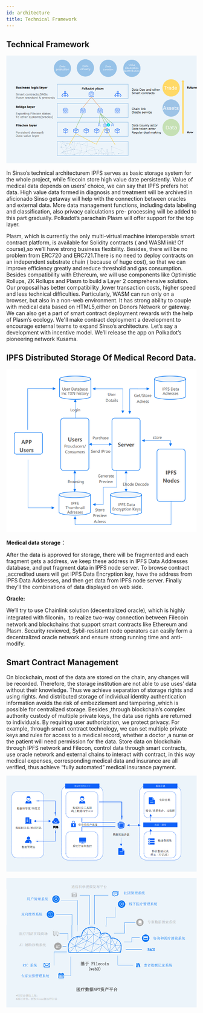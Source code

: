 ```yaml
---
id: architecture
title: Technical Framework
---
```


## Technical Framework

![技术架构图](./img/1629706872.jpg)

In Sinso’s technical architecturem IPFS serves as basic storage system for
the whole project, while filecoin store high value date persistently. Value
of medical data depends on users’ choice, we can say that IPFS prefers
hot data. High value data formed in diagnosis and treatment will be
archived in aficionado Sinso getaway will help with the connection
between oracles and external data. More data management functions,
including data labeling and classification, also privacy calculations pre- processing will be added to this part gradually. Polkadot’s parachain
Plasm will offer support for the top layer.

Plasm, which is currently the only multi-virtual machine interoperable
smart contract platform, is available for Solidity contracts ( and WASM ink!
Of course),so we’ll have strong business flexibility. Besides, there will be
no problem from ERC720 and ERC721.There is no need to deploy
contracts on an independent substrate chain ( because of huge cost), so
that we can improve efficiency greatly and reduce threshold and gas
consumption. Besides compatibility with Ethereum, we will use
components like Optimistic Rollups, ZK Rollups and Plasm to build a Layer
2 comprehensive solution. Our proposal has better compatibility ,lower
transaction costs, higher speed and less technical difficulties. Particularly, WASM can run only on a browser, but also in a non-web environment. It
has strong ability to couple with medical data based on HTML5,either on
Donors Network or gateway. We can also get a part of smart contract
deployment rewards with the help of Plasm’s ecology. We'll make contract
deployment a development to encourage external teams to expand
Sinso’s architecture. Let’s say a development with incentive model. We’ll
release the app on Polkadot’s pioneering network Kusama.

## IPFS Distributed Storage Of Medical Record Data.

![病历数据IPFS分布式存储](./img/1629706984.jpg)

**Medical data storage：**

After the data is approved for storage, there will be fragmented and each
fragment gets a address, we keep these address in IPFS Data Addresses
database, and put fragment data in IPFS node server. To browse
contract ,accredited users will get IPFS Data Encryption key, have the
address from IPFS Data Addresses, and then get data from IPFS node
server. Finally they’ll the combinations of data displayed on web side.

**Oracle:**

We’ll try to use Chainlink solution (decentralized oracle), which is highly
integrated with filconin，to realize two-way connection between Filecoin
network and blockchains that support smart contracts like Ethereum and
Plasm. Security reviewed, Sybil-resistant node operators can easily form a
decentralized oracle network and ensure strong running time and anti- modify.

## Smart Contract Management

On blockchain, most of the data are stored on the chain, any changes will
be recorded. Therefore, the storage institution are not able to use uses’ data without their knowledge. Thus we achieve separation of storage
rights and using rights. And distributed storage of individual identity
authentication information avoids the risk of embezzlement and
tampering ,which is possible for centralized storage. Besides ,through
blockchain’s complex authority custody of multiple private keys, the data
use rights are returned to individuals. By requiring user authorization, we
protect privacy. For example, through smart contract technology, we can
set multiple private keys and rules for access to a medical record, whether a doctor ,a nurse or the patient will need permission for the data. Store data on blockchain through IPFS network and Filecon, control data
through smart contracts, use oracle network and external chains to
interact with contract, in this way medical expenses, corresponding
medical data and insurance are all verified, thus achieve “fully automated” medical insurance payment.

![病历数据IPFS分布式存储](./img/lab1.jpg)

![病历数据IPFS分布式存储](./img/lab2.jpg)
